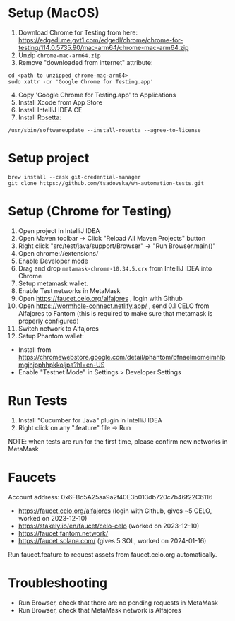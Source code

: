 # Setup (MacOS)
1. Download Chrome for Testing from here: https://edgedl.me.gvt1.com/edgedl/chrome/chrome-for-testing/114.0.5735.90/mac-arm64/chrome-mac-arm64.zip
2. Unzip `chrome-mac-arm64.zip`
3. Remove "downloaded from internet" attribute:
```
cd <path to unzipped chrome-mac-arm64>
sudo xattr -cr 'Google Chrome for Testing.app'
```
4. Copy 'Google Chrome for Testing.app' to Applications
5. Install Xcode from App Store
6. Install IntelliJ IDEA CE
7. Install Rosetta:
```
/usr/sbin/softwareupdate --install-rosetta --agree-to-license
```

# Setup project
```
brew install --cask git-credential-manager
git clone https://github.com/tsadovska/wh-automation-tests.git
```

# Setup (Chrome for Testing)

1. Open project in IntelliJ IDEA
2. Open Maven toolbar -> Click "Reload All Maven Projects" button
3. Right click "src/test/java/support/Browser" -> "Run Browser.main()"
4. Open chrome://extensions/
5. Enable Developer mode
6. Drag and drop `metamask-chrome-10.34.5.crx` from IntelliJ IDEA into Chrome
7. Setup metamask wallet.
8. Enable Test networks in MetaMask
9. Open https://faucet.celo.org/alfajores , login with Github
10. Open https://wormhole-connect.netlify.app/ , send 0.1 CELO from Alfajores to Fantom (this is required to make sure that metamask is properly configured)
11. Switch network to Alfajores
12. Setup Phantom wallet:
- Install from https://chromewebstore.google.com/detail/phantom/bfnaelmomeimhlpmgjnjophhpkkoljpa?hl=en-US
- Enable "Testnet Mode" in Settings > Developer Settings


# Run Tests

1. Install "Cucumber for Java" plugin in IntelliJ IDEA
2. Right click on any ".feature" file -> Run

NOTE: when tests are run for the first time, please confirm new networks in MetaMask

# Faucets

Account address: 0x6FBd5A25aa9a2f40E3b013db720c7b46f22C6116

- https://faucet.celo.org/alfajores (login with Github, gives ~5 CELO, worked on 2023-12-10)
- https://stakely.io/en/faucet/celo-celo (worked on 2023-12-10)
- https://faucet.fantom.network/ 
- https://faucet.solana.com/ (gives 5 SOL, worked on 2024-01-16)

Run faucet.feature to request assets from faucet.celo.org automatically.

# Troubleshooting
- Run Browser, check that there are no pending requests in MetaMask
- Run Browser, check that MetaMask network is Alfajores
